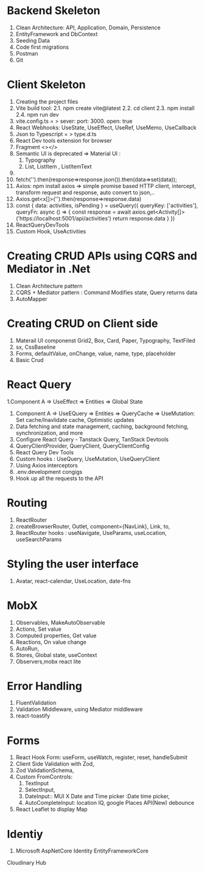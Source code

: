# Backend Skeleton
1. Clean Architecture: API, Application, Domain, Persistence
2. EntityFramework and DbContext
3. Seeding Data
4. Code first migrations
5. Postman
6. Git

# Client Skeleton
1. Creating the project files
2. Vite build tool: 
	2.1. npm create vite@latest
	2.2. cd client
	2.3. npm install
	2.4. npm run dev
3. vite.config.ts = > sever: port: 3000. open: true
4. React Webhooks: UseState, UseEffect, UseRef, UseMemo, UseCallback
1. Json to Typescript = > type.d.ts
5. React Dev tools extension for browser
6. Fragment <></>
1. Semantic UI is deprecated => Material UI :
	1. Typography
	1. List, ListItem , ListItemText
1. 
1. fetch('').then(response=>response.json()).then(data=>set(data));
7. Axios: npm install axios => simple promise based HTTP client, intercept, transform request and response, auto convert to json,..
8. Axios.get<x[]>('').then(response=>response.data)
9.  const { data: activities, isPending } = useQuery({
    queryKey: ['activities'],
    queryFn: async () => {
      const response = await axios.get<Activity[]>('https://localhost:5001/api/activities')
      return response.data
    }
  })
10. ReactQueryDevTools 
11. Custom Hook, UseActivities


# Creating CRUD APIs using CQRS and Mediator in .Net
1. Clean Architecture pattern 
2. CQRS + Mediator pattern : Command Modifies state, Query returns data
3. AutoMapper

# Creating CRUD on Client side
1.  Materail UI componenst Grid2, Box, Card, Paper, Typography, TextFiled
2. sx, CssBaseline
3. Forms, defaultValue, onChange, value, name, type, placeholder
4. Basic Crud

# React Query
1.Component A => UseEffect => Entities => Global State 
1. Component A => UseEQuery => Entities => QueryCache => UseMutation: Set cache/Inavlidate cache, Optimistic updates
1. Data fetching and state management, caching, background fetching, synchronization, and more
1. Configure React Query - Tanstack Query, TanStack Devtools
2. QueryClientProvider, QueryClient, QueryClientConfig
1. React Query Dev Tools
3. Custom hooks : UseQuery, UseMutation, UseQueryClient
4. Using Axios interceptors
5. .env.development congigs
6. Hook up all the requests to the API

# Routing
1. ReactRouter 
2. createBrowserRouter, Outlet, component={NavLink},  Link, to, 
1. ReactRouter hooks : useNavigate, UseParams, useLocation, useSearchParams

# Styling the user interface
1. Avatar, react-calendar, UseLocation, date-fns

# MobX
1. Observables, MakeAutoObservable
2. Actions, Set value
3. Computed properties, Get value
4. Reactions, On value change
5. AutoRun,
6. Stores, Global state, useContext
7. Observers,mobx react lite

# Error Handling
1. FluentValidation
2. Validation Middleware, using Mediator middleware
3. react-toastify

# Forms
1. React Hook Form: useForm, useWatch, register, reset, handleSubmit
2. Client Side Validation with Zod,
3. Zod ValidationSchema, 
1. Custom FromControls:
	1. TextInput
	1. SelectInput, 
	1. DateInput:: MUI X Date and Time picker :Date time picker, 
	1. AutoCompleteInput: location IQ, google Places API(New)
debounce
4. React Leaflet to  display Map

# Identiy
1. Microsoft AspNetCore Identity EntityFrameworkCore












Cloudinary
Hub
